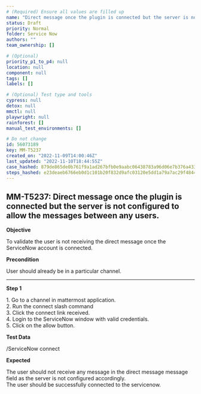 ```yaml
---
# (Required) Ensure all values are filled up
name: "Direct message once the plugin is connected but the server is not configured to allow the messages between any users."
status: Draft
priority: Normal
folder: Service Now
authors: ""
team_ownership: []

# (Optional)
priority_p1_to_p4: null
location: null
component: null
tags: []
labels: []

# (Optional) Test type and tools
cypress: null
detox: null
mmctl: null
playwright: null
rainforest: []
manual_test_environments: []

# Do not change
id: 56073189
key: MM-T5237
created_on: "2022-11-09T14:00:46Z"
last_updated: "2022-11-10T18:44:55Z"
case_hashed: 879de865de0b761f9a1ad267bfb0e9aabc06438783a96d06e7b376a4335c0bcad98607f05c1ea07d476b055762a2791a
steps_hashed: e23deaeb6766eb0d1c101b20f832d9afc03120e5dd1a79a7ac29f48447bf2d5bd289ba488db4729abb0f7dbb1367e34a
---
```


<!-- (Auto-generated) Based on frontmatter's "key" and "name" -->

## MM-T5237: Direct message once the plugin is connected but the server is not configured to allow the messages between any users.

**Objective**

To validate the user is not receiving the direct message once the ServiceNow account is connected.

**Precondition**

User should already be in a particular channel.

---

**Step 1**

1\. Go to a channel in mattermost application.\
2\. Run the connect slash command\
3\. Click the connect link received.\
4\. Login to the ServiceNow window with valid credentials.\
5\. Click on the allow button.

**Test Data**

/ServiceNow connect

**Expected**

The user should not receive any message in the direct message message field as the server is not configured accordingly.\
The user should be successfully connected to the servicenow.
